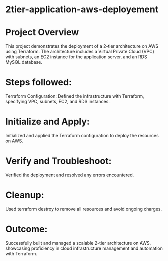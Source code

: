 # 2tier-application-aws-deployement

# Project Overview
This project demonstrates the deployment of a 2-tier architecture on AWS using Terraform. The architecture includes a Virtual Private Cloud (VPC) with subnets, an EC2 instance for the application server, and an RDS MySQL database.

# Steps followed:
Terraform Configuration: Defined the infrastructure with Terraform, specifying VPC, subnets, EC2, and RDS instances.

# Initialize and Apply: 
Initialized and applied the Terraform configuration to deploy the resources on AWS.

# Verify and Troubleshoot: 
Verified the deployment and resolved any errors encountered.

# Cleanup: 
Used terraform destroy to remove all resources and avoid ongoing charges.

# Outcome:
Successfully built and managed a scalable 2-tier architecture on AWS, showcasing proficiency in cloud infrastructure management and automation with Terraform.

